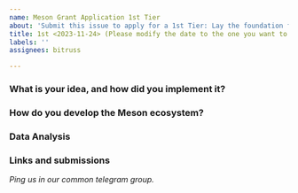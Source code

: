 ```yaml
---
name: Meson Grant Application 1st Tier
about: 'Submit this issue to apply for a 1st Tier: Lay the foundation for the community'
title: 1st <2023-11-24> (Please modify the date to the one you want to be reviewed)
labels: ''
assignees: bitruss

---
```


### What is your idea, and how did you implement it?

### How do you develop the Meson ecosystem?

### Data Analysis

### Links and submissions

*Ping us in our common telegram group.*
